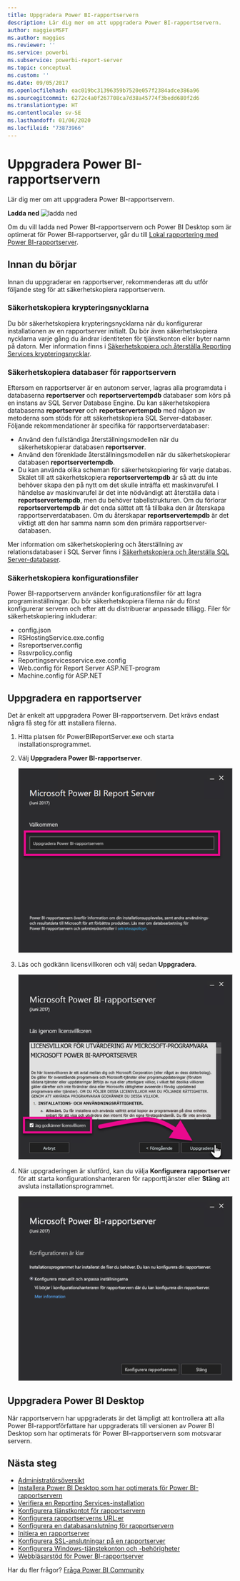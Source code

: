```yaml
---
title: Uppgradera Power BI-rapportservern
description: Lär dig mer om att uppgradera Power BI-rapportservern.
author: maggiesMSFT
ms.author: maggies
ms.reviewer: ''
ms.service: powerbi
ms.subservice: powerbi-report-server
ms.topic: conceptual
ms.custom: ''
ms.date: 09/05/2017
ms.openlocfilehash: eac019bc31396359b7520e057f2384adce386a96
ms.sourcegitcommit: 6272c4a0f267708ca7d38a45774f3bedd680f2d6
ms.translationtype: HT
ms.contentlocale: sv-SE
ms.lasthandoff: 01/06/2020
ms.locfileid: "73873966"
---
```

# <a name="upgrade-power-bi-report-server"></a>Uppgradera Power BI-rapportservern

Lär dig mer om att uppgradera Power BI-rapportservern.

 **Ladda ned** ![ladda ned](media/upgrade/download.png "ladda ned")

Om du vill ladda ned Power BI-rapportservern och Power BI Desktop som är optimerat för Power BI-rapportserver, går du till [Lokal rapportering med Power BI-rapportserver](https://powerbi.microsoft.com/report-server/).

## <a name="before-you-begin"></a>Innan du börjar

Innan du uppgraderar en rapportserver, rekommenderas att du utför följande steg för att säkerhetskopiera rapportservern.

### <a name="backing-up-the-encryption-keys"></a>Säkerhetskopiera krypteringsnycklarna

Du bör säkerhetskopiera krypteringsnycklarna när du konfigurerar installationen av en rapportserver initialt. Du bör även säkerhetskopiera nycklarna varje gång du ändrar identiteten för tjänstkonton eller byter namn på datorn. Mer information finns i [Säkerhetskopiera och återställa Reporting Services krypteringsnycklar](https://docs.microsoft.com/sql/reporting-services/install-windows/ssrs-encryption-keys-back-up-and-restore-encryption-keys).

### <a name="backing-up-the-report-server-databases"></a>Säkerhetskopiera databaser för rapportservern

Eftersom en rapportserver är en autonom server, lagras alla programdata i databaserna **reportserver** och **reportservertempdb** databaser som körs på en instans av SQL Server Database Engine. Du kan säkerhetskopiera databaserna **reportserver** och **reportservertempdb** med någon av metoderna som stöds för att säkerhetskopiera SQL Server-databaser. Följande rekommendationer är specifika för rapportserverdatabaser:

* Använd den fullständiga återställningsmodellen när du säkerhetskopierar databasen **reportserver**.
* Använd den förenklade återställningsmodellen när du säkerhetskopierar databasen **reportservertempdb**.
* Du kan använda olika scheman för säkerhetskopiering för varje databas. Skälet till att säkerhetskopiera **reportservertempdb** är så att du inte behöver skapa den på nytt om det skulle inträffa ett maskinvarufel. I händelse av maskinvarufel är det inte nödvändigt att återställa data i **reportservertempdb**, men du behöver tabellstrukturen. Om du förlorar **reportservertempdb** är det enda sättet att få tillbaka den är återskapa rapportserverdatabasen. Om du återskapar **reportservertempdb** är det viktigt att den har samma namn som den primära rapportserver-databasen.

Mer information om säkerhetskopiering och återställning av relationsdatabaser i SQL Server finns i [Säkerhetskopiera och återställa SQL Server-databaser](https://docs.microsoft.com/sql/relational-databases/backup-restore/back-up-and-restore-of-sql-server-databases).

### <a name="backing-up-the-configuration-files"></a>Säkerhetskopiera konfigurationsfiler

Power BI-rapportservern använder konfigurationsfiler för att lagra programinställningar. Du bör säkerhetskopiera filerna när du först konfigurerar servern och efter att du distribuerar anpassade tillägg. Filer för säkerhetskopiering inkluderar:

* config.json
* RSHostingService.exe.config
* Rsreportserver.config
* Rssvrpolicy.config
* Reportingservicesservice.exe.config
* Web.config för Report Server ASP.NET-program
* Machine.config för ASP.NET

## <a name="upgrade-the-report-server"></a>Uppgradera en rapportserver

Det är enkelt att uppgradera Power BI-rapportservern. Det krävs endast några få steg för att installera filerna.

1. Hitta platsen för PowerBIReportServer.exe och starta installationsprogrammet.

2. Välj **Uppgradera Power BI-rapportserver**.

    ![Uppgradera Power BI-rapportservern](media/upgrade/reportserver-upgrade1.png "Uppgradera Power BI-rapportservern")

3. Läs och godkänn licensvillkoren och välj sedan **Uppgradera**.

    ![Licensavtal](media/upgrade/reportserver-upgrade-eula.png "Licensavtal")

4. När uppgraderingen är slutförd, kan du välja **Konfigurera rapportserver** för att starta konfigurationshanteraren för rapporttjänster eller **Stäng** att avsluta installationsprogrammet.

    ![Uppgradera konfiguration](media/upgrade/reportserver-upgrade-configure.png)

## <a name="upgrade-power-bi-desktop"></a>Uppgradera Power BI Desktop

När rapportservern har uppgraderats är det lämpligt att kontrollera att alla Power BI-rapportförfattare har uppgraderats till versionen av Power BI Desktop som har optimerats för Power BI-rapportservern som motsvarar servern.

## <a name="next-steps"></a>Nästa steg

* [Administratörsöversikt](admin-handbook-overview.md)  
* [Installera Power BI Desktop som har optimerats för Power BI-rapportservern](install-powerbi-desktop.md)  
* [Verifiera en Reporting Services-installation](https://docs.microsoft.com/sql/reporting-services/install-windows/verify-a-reporting-services-installation)  
* [Konfigurera tjänstkontot för rapportservern](https://docs.microsoft.com/sql/reporting-services/install-windows/configure-the-report-server-service-account-ssrs-configuration-manager)  
* [Konfigurera rapportserverns URL:er](https://docs.microsoft.com/sql/reporting-services/install-windows/configure-report-server-urls-ssrs-configuration-manager)  
* [Konfigurera en databasanslutning för rapportservern](https://docs.microsoft.com/sql/reporting-services/install-windows/configure-a-report-server-database-connection-ssrs-configuration-manager)  
* [Initiera en rapportserver](https://docs.microsoft.com/sql/reporting-services/install-windows/ssrs-encryption-keys-initialize-a-report-server)  
* [Konfigurera SSL-anslutningar på en rapportserver](https://docs.microsoft.com/sql/reporting-services/security/configure-ssl-connections-on-a-native-mode-report-server)  
* [Konfigurera Windows-tjänstekonton och -behörigheter](https://docs.microsoft.com/sql/database-engine/configure-windows/configure-windows-service-accounts-and-permissions)  
* [Webbläsarstöd för Power BI-rapportserver](browser-support.md)

Har du fler frågor? [Fråga Power BI Community](https://community.powerbi.com/)